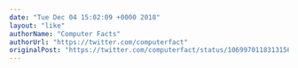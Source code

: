 ```yaml
---
date: "Tue Dec 04 15:02:09 +0000 2018"
layout: "like"
authorName: "Computer Facts"
authorUrl: "https://twitter.com/computerfact"
originalPost: "https://twitter.com/computerfact/status/1069970118313156608"
---
```


